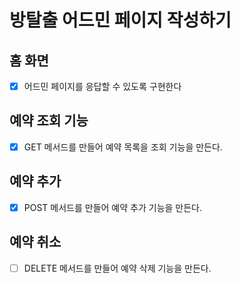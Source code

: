 # 방탈출 어드민 페이지 작성하기

## 홈 화면 
- [x] 어드민 페이지를 응답할 수 있도록 구현한다

## 예약 조회 기능 
- [x] GET 메서드를 만들어 예약 목록을 조회 기능을 만든다.

## 예약 추가
- [x] POST 메서드를 만들어 예약 추가 기능을 만든다.

## 예약 취소
- [ ] DELETE 메서드를 만들어 예약 삭제 기능을 만든다.